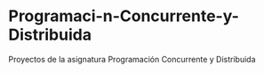 # Programaci-n-Concurrente-y-Distribuida
Proyectos de la asignatura Programación Concurrente y Distribuida
